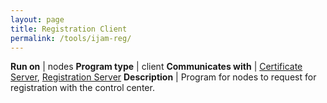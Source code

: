 ```yaml
---
layout: page
title: Registration Client
permalink: /tools/ijam-reg/
---
```


**Run on** | nodes
**Program type** | client
**Communicates with** | [Certificate Server](../ota-portal/cert-server.md), [Registration Server](../ota-portal/reg-server.md)
**Description** | Program for nodes to request for registration with the control center.
